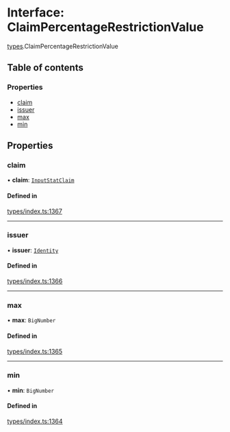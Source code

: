 # Interface: ClaimPercentageRestrictionValue

[types](../wiki/types).ClaimPercentageRestrictionValue

## Table of contents

### Properties

- [claim](../wiki/types.ClaimPercentageRestrictionValue#claim)
- [issuer](../wiki/types.ClaimPercentageRestrictionValue#issuer)
- [max](../wiki/types.ClaimPercentageRestrictionValue#max)
- [min](../wiki/types.ClaimPercentageRestrictionValue#min)

## Properties

### claim

• **claim**: [`InputStatClaim`](../wiki/types#inputstatclaim)

#### Defined in

[types/index.ts:1367](https://github.com/PolymeshAssociation/polymesh-sdk/blob/31fdce23/src/types/index.ts#L1367)

___

### issuer

• **issuer**: [`Identity`](../wiki/api.entities.Identity.Identity)

#### Defined in

[types/index.ts:1366](https://github.com/PolymeshAssociation/polymesh-sdk/blob/31fdce23/src/types/index.ts#L1366)

___

### max

• **max**: `BigNumber`

#### Defined in

[types/index.ts:1365](https://github.com/PolymeshAssociation/polymesh-sdk/blob/31fdce23/src/types/index.ts#L1365)

___

### min

• **min**: `BigNumber`

#### Defined in

[types/index.ts:1364](https://github.com/PolymeshAssociation/polymesh-sdk/blob/31fdce23/src/types/index.ts#L1364)
